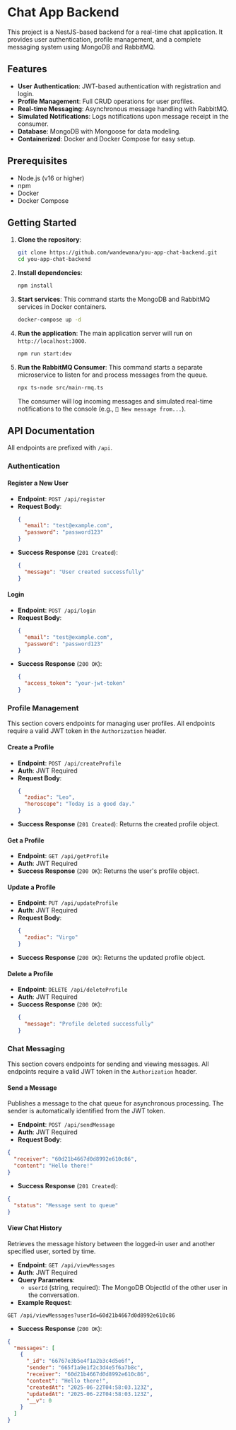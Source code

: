 # Chat App Backend

This project is a NestJS-based backend for a real-time chat application. It provides user authentication, profile management, and a complete messaging system using MongoDB and RabbitMQ.

## Features

-   **User Authentication**: JWT-based authentication with registration and login.
-   **Profile Management**: Full CRUD operations for user profiles.
-   **Real-time Messaging**: Asynchronous message handling with RabbitMQ.
-   **Simulated Notifications**: Logs notifications upon message receipt in the consumer.
-   **Database**: MongoDB with Mongoose for data modeling.
-   **Containerized**: Docker and Docker Compose for easy setup.

## Prerequisites

-   Node.js (v16 or higher)
-   npm
-   Docker
-   Docker Compose

## Getting Started

1.  **Clone the repository**:
    ```bash
    git clone https://github.com/wandewana/you-app-chat-backend.git
    cd you-app-chat-backend
    ```

2.  **Install dependencies**:
    ```bash
    npm install
    ```

3.  **Start services**:
    This command starts the MongoDB and RabbitMQ services in Docker containers.
    ```bash
    docker-compose up -d
    ```

4.  **Run the application**:
    The main application server will run on `http://localhost:3000`.
    ```bash
    npm run start:dev
    ```

5.  **Run the RabbitMQ Consumer**:
    This command starts a separate microservice to listen for and process messages from the queue.
    ```bash
    npx ts-node src/main-rmq.ts
    ```
    The consumer will log incoming messages and simulated real-time notifications to the console (e.g., `🔔 New message from...`).

## API Documentation

All endpoints are prefixed with `/api`.

### Authentication

#### Register a New User

-   **Endpoint**: `POST /api/register`
-   **Request Body**:
    ```json
    {
      "email": "test@example.com",
      "password": "password123"
    }
    ```
-   **Success Response** (`201 Created`):
    ```json
    {
      "message": "User created successfully"
    }
    ```

#### Login

-   **Endpoint**: `POST /api/login`
-   **Request Body**:
    ```json
    {
      "email": "test@example.com",
      "password": "password123"
    }
    ```
-   **Success Response** (`200 OK`):
    ```json
    {
      "access_token": "your-jwt-token"
    }
    ```

### Profile Management

This section covers endpoints for managing user profiles. All endpoints require a valid JWT token in the `Authorization` header.

#### Create a Profile

-   **Endpoint**: `POST /api/createProfile`
-   **Auth**: JWT Required
-   **Request Body**:
    ```json
    {
      "zodiac": "Leo",
      "horoscope": "Today is a good day."
    }
    ```
-   **Success Response** (`201 Created`): Returns the created profile object.

#### Get a Profile

-   **Endpoint**: `GET /api/getProfile`
-   **Auth**: JWT Required
-   **Success Response** (`200 OK`): Returns the user's profile object.

#### Update a Profile

-   **Endpoint**: `PUT /api/updateProfile`
-   **Auth**: JWT Required
-   **Request Body**:
    ```json
    {
      "zodiac": "Virgo"
    }
    ```
-   **Success Response** (`200 OK`): Returns the updated profile object.

#### Delete a Profile

-   **Endpoint**: `DELETE /api/deleteProfile`
-   **Auth**: JWT Required
-   **Success Response** (`200 OK`):
    ```json
    {
      "message": "Profile deleted successfully"
    }
    ```

### Chat Messaging

This section covers endpoints for sending and viewing messages. All endpoints require a valid JWT token in the `Authorization` header.

#### Send a Message

Publishes a message to the chat queue for asynchronous processing. The sender is automatically identified from the JWT token.

-   **Endpoint**: `POST /api/sendMessage`
-   **Auth**: JWT Required
-   **Request Body**:

```json
{
  "receiver": "60d21b4667d0d8992e610c86",
  "content": "Hello there!"
}
```

-   **Success Response** (`201 Created`):

```json
{
  "status": "Message sent to queue"
}
```

#### View Chat History

Retrieves the message history between the logged-in user and another specified user, sorted by time.

-   **Endpoint**: `GET /api/viewMessages`
-   **Auth**: JWT Required
-   **Query Parameters**:
    -   `userId` (string, required): The MongoDB ObjectId of the other user in the conversation.
-   **Example Request**:

```
GET /api/viewMessages?userId=60d21b4667d0d8992e610c86
```

-   **Success Response** (`200 OK`):

```json
{
  "messages": [
    {
      "_id": "66767e3b5e4f1a2b3c4d5e6f",
      "sender": "665f1a9e1f2c3d4e5f6a7b8c",
      "receiver": "60d21b4667d0d8992e610c86",
      "content": "Hello there!",
      "createdAt": "2025-06-22T04:58:03.123Z",
      "updatedAt": "2025-06-22T04:58:03.123Z",
      "__v": 0
    }
  ]
}
```
